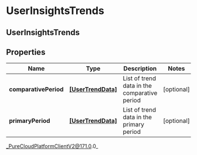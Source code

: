 # UserInsightsTrends

## UserInsightsTrends

## Properties

|Name | Type | Description | Notes|
|------------ | ------------- | ------------- | -------------|
| **comparativePeriod** | [**[UserTrendData]**]([UserTrendData]) | List of trend data in the comparative period | [optional] |
| **primaryPeriod** | [**[UserTrendData]**]([UserTrendData]) | List of trend data in the primary period | [optional] |



_PureCloudPlatformClientV2@171.0.0_

